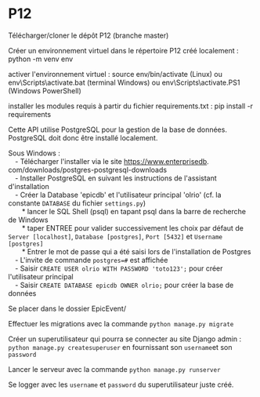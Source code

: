 # P12

Télécharger/cloner le dépôt P12 (branche master)

Créer un environnement virtuel dans le répertoire P12 créé localement : python -m venv env

activer l'environnement virtuel : source env/bin/activate (Linux) ou env\\Scripts\\activate.bat (terminal Windows) ou env\\Scripts\\activate.PS1 (Windows PowerShell)

installer les modules requis à partir du fichier requirements.txt : pip install -r requirements

Cette API utilise PostgreSQL pour la gestion de la base de données. 
PostgreSQL doit donc être installé localement.

Sous Windows :  
&emsp;- Télécharger l'installer via le site https://www.enterprisedb.
com/downloads/postgres-postgresql-downloads  
&emsp;- Installer PostgreSQL en suivant les instructions de l'assistant 
d'installation  
&emsp;- Créer la Database 'epicdb' et l'utilisateur principal 'olrio' (cf. 
la constante `DATABASE` du fichier `settings.py`)  
&emsp;&emsp;* lancer le SQL Shell (psql) en tapant psql dans la barre de 
recherche de Windows  
&emsp;&emsp;* taper ENTREE pour valider successivement les choix par défaut de 
`Server [localhost]`, `Database [postgres]`, `Port [5432]` et `Username 
[postgres]`  
&emsp;&emsp;* Entrer le mot de passe qui a été saisi lors de l'installation de 
Postgres  
&emsp;- L'invite de commande `postgres=#` est affichée   
&emsp;- Saisir `CREATE USER olrio WITH PASSWORD 'toto123';` pour créer 
l'utilisateur principal  
&emsp;- Saisir `CREATE DATABASE epicdb OWNER olrio;` pour créer la base de données


Se placer dans le dossier EpicEvent/

Effectuer les migrations avec la commande `python manage.py migrate`

Créer un superutilisateur qui pourra se connecter au site Django admin : 
`python manage.py createsuperuser` en fournissant son `username`et son 
`password` 

Lancer le serveur avec la commande `python manage.py runserver`  

Se logger avec les `username` et `password` du superutilisateur juste créé.
